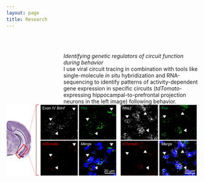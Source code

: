 ```yaml
---
layout: page
title: Research
---
```

<br><br>
<div id="container">
  <div id="text" style="padding-left:150px">
<i>Identifying genetic regulators of circuit function during behavior</i><br>
I use viral circuit tracing in combination with tools like single-molecule <i>in situ</i> hybridization and RNA-sequencing to identify patterns of activity-dependent gene expression in specific circuits (<i>tdTomato</i>-expressing hippocampal-to-prefrontal projection neurons in the left image) following behavior.</div>
<img src="/RNAscope.jpg" width="500" style="float:left"/>
  </div>
